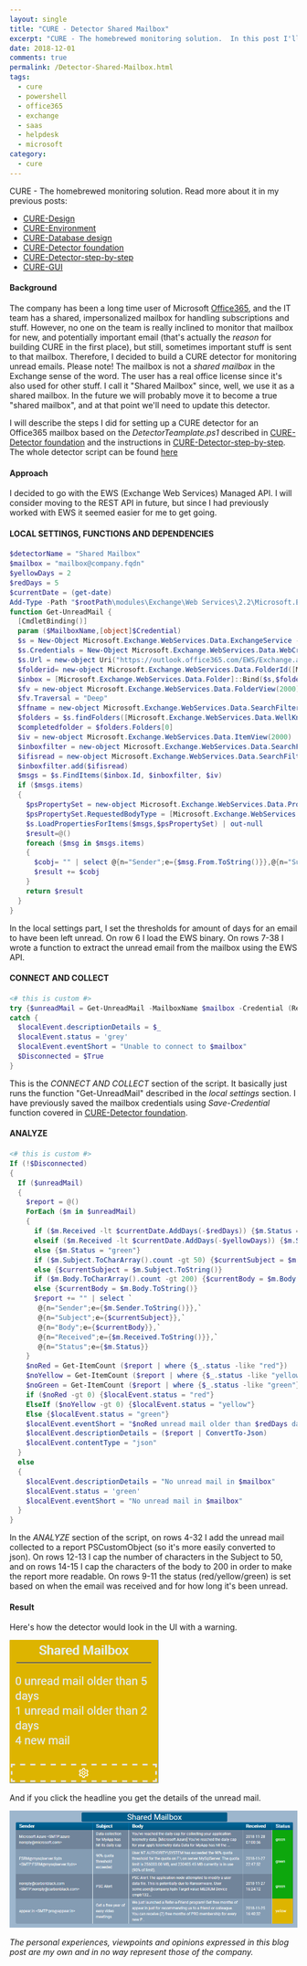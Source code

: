 ```yaml
---
layout: single
title: "CURE - Detector Shared Mailbox"
excerpt: "CURE - The homebrewed monitoring solution.  In this post I'll describe the steps for setting up a detector monitoring unread mail in a shared office365 mailbox."
date: 2018-12-01
comments: true
permalink: /Detector-Shared-Mailbox.html
tags:
  - cure
  - powershell
  - office365
  - exchange
  - saas
  - helpdesk
  - microsoft
category:
  - cure
---
```

CURE - The homebrewed monitoring solution. Read more about it in my previous posts:
- [CURE-Design](/CURE-Design.html)
- [CURE-Environment](/CURE-Environment.html)
- [CURE-Database design](/CURE-Database-design.html)
- [CURE-Detector foundation](/CURE-Detector-foundation.html)
- [CURE-Detector-step-by-step](/CURE-Detector-step-by-step.html)
- [CURE-GUI](/CURE-GUI.html)

#### Background
The company has been a long time user of Microsoft [Office365](/office365.html), and the IT team has a shared, impersonalized mailbox for handling subscriptions and stuff.
However, no one on the team is really inclined to monitor that mailbox for new, and potentially important email (that's actually the *reason* for building CURE in the first place), but still, sometimes important stuff is sent to that mailbox. Therefore, I decided to build a CURE detector for monitoring unread emails.
Please note! The mailbox is not a *shared mailbox* in the Exchange sense of the word. The user has a real office license since it's also used for other stuff. I call it "Shared Mailbox" since, well, we use it as a shared mailbox. 
In the future we will probably move it to become a true "shared mailbox", and at that point we'll need to update this detector.

I will describe the steps I did for setting up a CURE detector for an Office365 mailbox based on the *DetectorTeamplate.ps1* described in [CURE-Detector foundation](/CURE-Detector-foundation.html) and the instructions in [CURE-Detector-step-by-step](/CURE-Detector-step-by-step.html).
The whole detector script can be found [here](https://github.com/bofh-m3/CURE/blob/master/Detectors/SharedMailbox.ps1)


#### Approach
I decided to go with the EWS (Exchange Web Services) Managed API. I will consider moving to the REST API in future, but since I had previously worked with EWS it seemed easier for me to get going. 

#### LOCAL SETTINGS, FUNCTIONS AND DEPENDENCIES
```powershell
$detectorName = "Shared Mailbox"
$mailbox = "mailbox@company.fqdn"
$yellowDays = 2
$redDays = 5
$currentDate = (get-date)
Add-Type -Path "$rootPath\modules\Exchange\Web Services\2.2\Microsoft.Exchange.WebServices.dll"
function Get-UnreadMail {
  [CmdletBinding()]
  param ($MailboxName,[object]$Credential)
  $s = New-Object Microsoft.Exchange.WebServices.Data.ExchangeService -ArgumentList Exchange2010_SP1
  $s.Credentials = New-Object Microsoft.Exchange.WebServices.Data.WebCredentials -ArgumentList $Credential.UserName, $Credential.GetNetworkCredential().Password
  $s.Url = new-object Uri("https://outlook.office365.com/EWS/Exchange.asmx");
  $folderid= new-object Microsoft.Exchange.WebServices.Data.FolderId([Microsoft.Exchange.WebServices.Data.WellKnownFolderName]::Inbox,$MailboxName) 
  $inbox = [Microsoft.Exchange.WebServices.Data.Folder]::Bind($s,$folderid)
  $fv = new-object Microsoft.Exchange.WebServices.Data.FolderView(2000)
  $fv.Traversal = "Deep"
  $ffname = new-object Microsoft.Exchange.WebServices.Data.SearchFilter+ContainsSubstring([Microsoft.Exchange.WebServices.Data.FolderSchema]::DisplayName,"Completed Items")
  $folders = $s.findFolders([Microsoft.Exchange.WebServices.Data.WellKnownFolderName]::MsgFolderRoot,$ffname, $fv)
  $completedfolder = $folders.Folders[0]
  $iv = new-object Microsoft.Exchange.WebServices.Data.ItemView(2000)
  $inboxfilter = new-object Microsoft.Exchange.WebServices.Data.SearchFilter+SearchFilterCollection([Microsoft.Exchange.WebServices.Data.LogicalOperator]::And)
  $ifisread = new-object Microsoft.Exchange.WebServices.Data.SearchFilter+IsEqualTo([Microsoft.Exchange.WebServices.Data.EmailMessageSchema]::IsRead,$false)
  $inboxfilter.add($ifisread)
  $msgs = $s.FindItems($inbox.Id, $inboxfilter, $iv)
  if ($msgs.items)
  {
    $psPropertySet = new-object Microsoft.Exchange.WebServices.Data.PropertySet([Microsoft.Exchange.WebServices.Data.BasePropertySet]::FirstClassProperties)
    $psPropertySet.RequestedBodyType = [Microsoft.Exchange.WebServices.Data.BodyType]::Text;
    $s.LoadPropertiesForItems($msgs,$psPropertySet) | out-null
    $result=@()
    foreach ($msg in $msgs.items)
    {
      $cobj= "" | select @{n="Sender";e={$msg.From.ToString()}},@{n="Subject";e={$msg.subject.ToString()}},@{n="Body";e={$msg.body.text.ToString()}},@{n="Received";e={$msg.DateTimeReceived}},@{n="Status";e={$null}}
      $result += $cobj
    }
    return $result
  }
}
```
In the local settings part, I set the thresholds for amount of days for an email to have been left unread. On row 6 I load the EWS binary. On rows 7-38 I wrote a function to extract the unread email from the mailbox using the EWS API.

#### CONNECT AND COLLECT
```powershell
<# this is custom #>
try {$unreadMail = Get-UnreadMail -MailboxName $mailbox -Credential (Receive-Credential -SavedCredential $mailbox) -EA stop -WA silentlycontinue}
catch {
  $localEvent.descriptionDetails = $_
  $localEvent.status = 'grey'
  $localEvent.eventShort = "Unable to connect to $mailbox"
  $Disconnected = $True
}
```
This is the *CONNECT AND COLLECT* section of the script. It basically just runs the function "Get-UnreadMail" described in the *local settings* section. I have previously saved the mailbox credentials using *Save-Credential* function covered in [CURE-Detector foundation](/CURE-Detector-foundation.html).

#### ANALYZE
```powershell
<# this is custom #>
If (!$Disconnected)
{
  If ($unreadMail)
  {
    $report = @()
    ForEach ($m in $unreadMail)
    {
      if ($m.Received -lt $currentDate.AddDays(-$redDays)) {$m.Status = "red"}
      elseif ($m.Received -lt $currentDate.AddDays(-$yellowDays)) {$m.Status = "yellow"}
      else {$m.Status = "green"}
      if ($m.Subject.ToCharArray().count -gt 50) {$currentSubject = $m.Subject.Substring(0,47)+'...'}
      else {$currentSubject = $m.Subject.ToString()}
      if ($m.Body.ToCharArray().count -gt 200) {$currentBody = $m.Body.Substring(0,197)+'...'}
      else {$currentBody = $m.Body.ToString()}
      $report += "" | select `
       @{n="Sender";e={$m.Sender.ToString()}},`
       @{n="Subject";e={$currentSubject}},`
       @{n="Body";e={$currentBody}},`
       @{n="Received";e={$m.Received.ToString()}},`
       @{n="Status";e={$m.Status}}
    }
    $noRed = Get-ItemCount ($report | where {$_.status -like "red"})
    $noYellow = Get-ItemCount ($report | where {$_.status -like "yellow"})
    $noGreen = Get-ItemCount ($report | where {$_.status -like "green"})
    if ($noRed -gt 0) {$localEvent.status = "red"}
    ElseIf ($noYellow -gt 0) {$localEvent.status = "yellow"}
    Else {$localEvent.status = "green"}
    $localEvent.eventShort = "$noRed unread mail older than $redDays days, $noYellow unread mail older than $yellowDays days, $noGreen new mail"
    $localEvent.descriptionDetails = ($report | ConvertTo-Json)
    $localEvent.contentType = "json"
  }
  else 
  {
    $localEvent.descriptionDetails = "No unread mail in $mailbox"
    $localEvent.status = 'green'
    $localEvent.eventShort = "No unread mail in $mailbox"
  }
}
```
In the *ANALYZE* section of the script, on rows 4-32 I add the unread mail collected to a report PSCustomObject (so it's more easily converted to json). On rows 12-13 I cap the number of characters in the Subject to 50, and on rows 14-15 I cap the characters of the body to 200 in order to make the report more readable. 
On rows 9-11 the status (red/yellow/green) is set based on when the email was received and for how long it's been unread.

#### Result
Here's how the detector would look in the UI with a warning.

![Detector shared mailbox overview](/assets/images/detector-shared-mailbox-overview.png)

And if you click the headline you get the details of the unread mail.

![Detector shared mailbox details](/assets/images/detector-shared-mailbox-details.png)



*The personal experiences, viewpoints and opinions expressed in this blog post are my own and in no way represent those of the company.*




